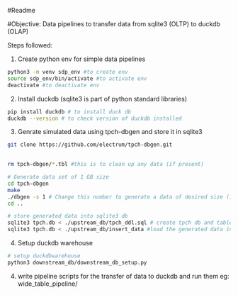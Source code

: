 #Readme

#Objective:
Data pipelines to transfer data from sqlite3 (OLTP) to duckdb (OLAP)

Steps followed:
1. Create python env for simple data pipelines
```bash 
python3 -m venv sdp_env #to create env
source sdp_env/bin/activate #to activate env
deactivate #to deactivate env

```

2. Install duckdb (sqlite3 is part of python standard libraries)
```bash
pip install duckdb # to install duck db
duckdb --version # to check version of duckdb installed
```
3. Genrate simulated data using tpch-dbgen and store it in sqlite3
```bash
git clone https://github.com/electrum/tpch-dbgen.git

 
rm tpch-dbgen/*.tbl #this is to clean up any data (if present) 

# Generate data set of 1 GB size
cd tpch-dbgen
make
./dbgen -s 1 # Change this number to generate a data of desired size (1 ~ 1GB), data will be generated in tpch-dbgen 
cd ..

# store generated data into sqlite3 db
sqlite3 tpch.db < ./upstream_db/tpch_ddl.sql # create tpch db and tables in it
sqlite3 tpch.db < ./upstream_db/insert_data #load the generated data into a tpch sqlite3 db

```

4. Setup duckdb warehouse 
```bash
# setup duckdbwarehouse
python3 downstream_db/downstream_db_setup.py
```

4. write pipeline scripts for the transfer of data to duckdb and run them eg: wide_table_pipeline/

